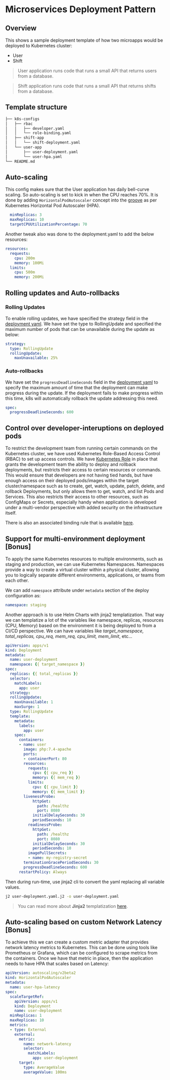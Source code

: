 # Microservices Deployment Pattern

## Overview

This shows a sample deployment template of how two microapps would be deployed to Kubernetes cluster:

- User
- Shift

> User application runs code that runs a small API that returns users from a database.

> Shift application runs code that runs a small API that returns shifts from a database.

## Template structure

```bash
├── k8s-configs
│   ├── rbac
│   │   ├── developer.yaml
│   │   └── role-binding.yaml
│   ├── shift-app
│   │   └── shift-deployment.yaml
│   └── user-app
│       ├── user-deployment.yaml
│       └── user-hpa.yaml
└── README.md
```

## Auto-scaling

This config makes sure that the User application has daily bell-curve scaling. So auto-scaling is set to kick in when the CPU reaches 70%. It is done by adding `HorizontalPodAutoscaler` concept into the [groove](./k8s-configs/user-app/user-hpa.yaml) as per Kubernetes Horizontal Pod Autoscaler (HPA). 

```yaml
  minReplicas: 3
  maxReplicas: 10
  targetCPUUtilizationPercentage: 70
```

Another tweak also was done to the deployment.yaml to add the below resources:

```yaml
resources:
  requests:
    cpu: 200m
    memory: 100Mi
  limits:
    cpu: 500m
    memory: 200Mi
```

## Rolling updates and Auto-rollbacks

### Rolling Updates

To enable rolling updates, we have specified the strategy field in the [deployment yaml](/k8s-configs/user-app/user-deployment.yaml). We have set the type to RollingUpdate and specified the maximum number of pods that can be unavailable during the update as below:

```yaml
strategy:
  type: RollingUpdate
  rollingUpdate:
    maxUnavailable: 25%
```

### Auto-rollbacks

We have set the `progressDeadlineSeconds` field in the [deployment yaml](/k8s-configs/user-app/user-deployment.yaml) to specify the maximum amount of time that the deployment can make progress during the update. If the deployment fails to make progress within this time, k8s will automatically rollback the update addressing this need.

```yaml
spec:
  progressDeadlineSeconds: 600
```

## Control over developer-interuptions on deployed pods

To restrict the development team from running certain commands on the Kubernetes cluster, we have used Kubernetes Role-Based Access Control (RBAC) to set up access controls. We have [Kubernetes Role](/k8s-configs/rbac/developer.yaml) in place that grants the development team the ability to deploy and rollback deployments, but restricts their access to certain resources or commands. This would ensure that developers are not having tied hands, but have enough access on their deployed pods/images within the target cluster/namespace such as to create, get, watch, update, patch, delete, and rollback Deployments, but only allows them to get, watch, and list Pods and Services. This also restricts their access to other resources, such as ConfigMaps or Secrets, especially handy when application is developed under a multi-vendor perspective with added security on the infrastructure itself.

There is also an associated binding rule that is available [here](/k8s-configs/rbac/role-binding.yaml).

## Support for multi-environment deployment [Bonus]

To apply the same Kubernetes resources to multiple environments, such as staging and production, we can use Kubernetes Namespaces. Namespaces provide a way to create a virtual cluster within a physical cluster, allowing you to logically separate different environments, applications, or teams from each other.

We can add `namespace` attribute under `metadata` section of the deploy configuration as:

```yaml
namespace: staging
```

Another approach is to use Helm Charts with jinja2 templatization. That way we can templatize a lot of the variables like namespace, replicas, resources (CPU, Memory) based on the environment it is being deployed to from a CI/CD perspective.
We can have variables like *target_namespace, total_replicas, cpu_req, mem_req, cpu_limit, mem_limit*, etc...

```yaml
apiVersion: apps/v1
kind: Deployment
metadata:
  name: user-deployment
  namespace: {{ target_namespace }}
spec:
  replicas: {{ total_replicas }}
  selector:
    matchLabels:
      app: user
  strategy:
  rollingUpdate:
    maxUnavailable: 1
    maxSurge: 1
  type: RollingUpdate
  template:
    metadata:
      labels:
        app: user
    spec:
      containers:
      - name: user
        image: php:7.4-apache
        ports:
        - containerPort: 80
        resources:
          requests:
            cpu: {{ cpu_req }}
            memory: {{ mem_req }}
          limits:
            cpu: {{ cpu_limit }}
            memory: {{ mem_limit }}
        livenessProbe:
            httpGet:
              path: /healthz
              port: 8080
            initialDelaySeconds: 30
            periodSeconds: 10
          readinessProbe:
            httpGet:
              path: /healthz
              port: 8080
            initialDelaySeconds: 30
            periodSeconds: 10
          imagePullSecrets:
          - name: my-registry-secret
        terminationGracePeriodSeconds: 30
        progressDeadlineSeconds: 600
      restartPolicy: Always
```

Then during run-time, use jinja2 cli to convert the yaml replacing all variable values.

```bash
j2 user-deployment.yaml.j2 -o user-deployment.yaml
```

> You can read more about **Jinja2** templatization [here](https://jinja.palletsprojects.com/en/3.1.x/templates/#synopsis).

## Auto-scaling based on custom Network Latency [Bonus]

To achieve this we can create a custom metric adapter that provides network latency metrics to Kubernetes. This can be done using tools like Prometheus or Grafana, which can be configured to scrape metrics from the containers. Once we have that metric in place, then the application needs to have HPA that scales based on Latency:

```yaml
apiVersion: autoscaling/v2beta2
kind: HorizontalPodAutoscaler
metadata:
  name: user-hpa-latency
spec:
  scaleTargetRef:
    apiVersion: apps/v1
    kind: Deployment
    name: user-deployment
  minReplicas: 1
  maxReplicas: 10
  metrics:
  - type: External
    external:
      metric:
        name: network-latency
        selector:
          matchLabels:
            app: user-deployment
      target:
        type: AverageValue
        averageValue: 100ms
```
